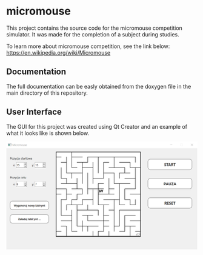 # micromouse

This project contains the source code for the micromouse competition simulator. It was made for the completion of a subject during studies.

To learn more about micromouse competition, see the link below:
<https://en.wikipedia.org/wiki/Micromouse>

## Documentation

The full documentation can be easly obtained from the doxygen file in the main directory of this repository.

## User Interface

The GUI for this project was created using Qt Creator and an example of what it looks like is shown below.

![Example view](./img/window-screen.png "Something is no yes :(")
